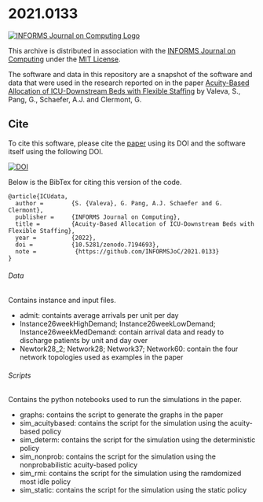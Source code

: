 # 2021.0133

[![INFORMS Journal on Computing  Logo](https://INFORMSJoC.github.io/logos/INFORMS_Journal_on_Computing_Header.jpg)](https://pubsonline.informs.org/journal/ijoc)

This archive is distributed in association with the [INFORMS Journal on
Computing](https://pubsonline.informs.org/journal/ijoc) under the [MIT License](LICENSE).

The software and data in this repository are a snapshot of the software and data
that were used in the research reported on in the paper 
[Acuity-Based Allocation of ICU-Downstream Beds with Flexible Staffing](https://doi.org/10.1287/ijoc.2022.1267) 
by Valeva, S., Pang, G., Schaefer, A.J. and Clermont, G. 

## Cite

To cite this software, please cite the [paper](https://doi.org/) using its DOI and the software itself using the following DOI.

[![DOI](https://zenodo.org/badge/10.5281/zenodo.7194693.svg)](https://zenodo.org/badge/10.5281/zenodo.7194693.svg)


Below is the BibTex for citing this version of the code.

```
@article{ICUdata,
  author =        {S. {Valeva}, G. Pang, A.J. Schaefer and G. Clermont},
  publisher =     {INFORMS Journal on Computing},
  title =         {Acuity-Based Allocation of ICU-Downstream Beds with Flexible Staffing},
  year =          {2022},
  doi =           {10.5281/zenodo.7194693},
  note =           {https://github.com/INFORMSJoC/2021.0133}
}  
```


###### Data
Contains instance and input files.
- admit: containts average arrivals per unit per day
- Instance26weekHighDemand; Instance26weekLowDemand; Instance26weekMedDemand: contain arrival data and ready to discharge patients by unit and day over
- Newtork28_2; Network28; Network37; Network60: contain the four network topologies used as examples in the paper
###### Scripts
Contains the python notebooks used to run the simulations in the paper.
- graphs: contains the script to generate the graphs in the paper
- sim_acuitybased: contains the script for the simulation using the acuity-based policy 
- sim_determ: contains the script for the simulation using the deterministic policy 
- sim_nonprob: contains the script for the simulation using the nonprobabilistic acuity-based policy
- sim_rmi: contains the script for the simulation using the ramdomized most idle policy
- sim_static: contains the script for the simulation using the static policy
